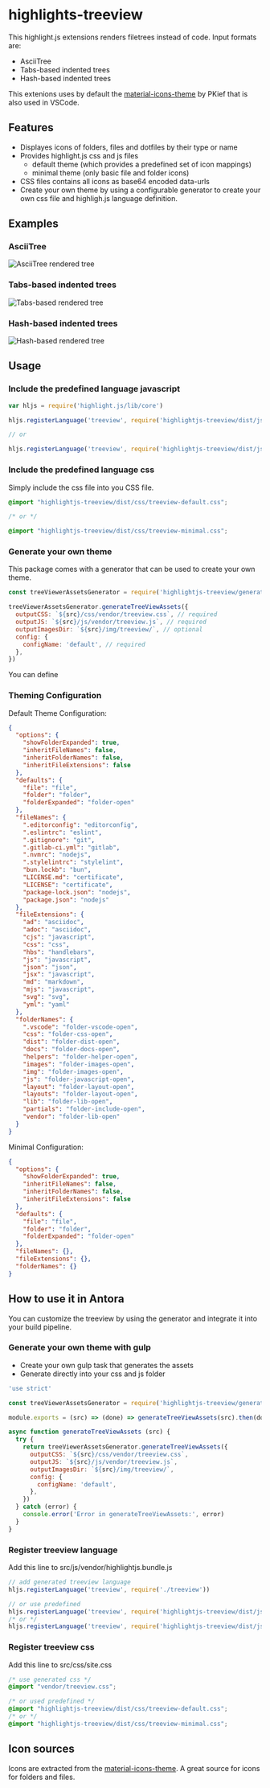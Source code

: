 # highlights-treeview

This highlight.js extensions renders filetrees instead of code. Input formats are:

* AsciiTree
* Tabs-based indented trees
* Hash-based indented trees

This extenions uses by default the [material-icons-theme](https://www.npmjs.com/package/material-icon-theme) by PKief that is also used in VSCode.

## Features

* Displayes icons of folders, files and dotfiles by their type or name
* Provides highlight.js css and js files
  * default theme (which provides a predefined set of icon mappings)
  * minimal theme (only basic file and folder icons)
* CSS files contains all icons as base64 encoded data-urls
* Create your own theme by using a configurable generator to create your own css file and highligh.js language definition.

## Examples

### AsciiTree

![AsciiTree rendered tree](docs/images/asciitree-highlightjs.png)

### Tabs-based indented trees

![Tabs-based rendered tree](docs/images/tabs-highlightjs.png)

### Hash-based indented trees

![Hash-based rendered tree](docs/images/hash-highlightjs.png)

## Usage

### Include the predefined language javascript

```javascript
var hljs = require('highlight.js/lib/core')

hljs.registerLanguage('treeview', require('highlightjs-treeview/dist/js/treeview-default'))

// or

hljs.registerLanguage('treeview', require('highlightjs-treeview/dist/js/treeview-minimal'))

```

### Include the predefined language css

Simply include the css file into you CSS file.

```css
@import "highlightjs-treeview/dist/css/treeview-default.css";

/* or */

@import "highlightjs-treeview/dist/css/treeview-minimal.css";
```

### Generate your own theme

This package comes with a generator that can be used to create your own theme.

```javascript
const treeViewerAssetsGenerator = require('highlightjs-treeview/generator')

treeViewerAssetsGenerator.generateTreeViewAssets({
  outputCSS: `${src}/css/vendor/treeview.css`, // required
  outputJS: `${src}/js/vendor/treeview.js`, // required
  outputImagesDir: `${src}/img/treeview/`, // optional
  config: {
    configName: 'default', // required
  },
})
```

You can define

### Theming Configuration

Default Theme Configuration:

```json
{
  "options": {
    "showFolderExpanded": true,
    "inheritFileNames": false,
    "inheritFolderNames": false,
    "inheritFileExtensions": false
  },
  "defaults": {
    "file": "file",
    "folder": "folder",
    "folderExpanded": "folder-open"
  },
  "fileNames": {
    ".editorconfig": "editorconfig",
    ".eslintrc": "eslint",
    ".gitignore": "git",
    ".gitlab-ci.yml": "gitlab",
    ".nvmrc": "nodejs",
    ".stylelintrc": "stylelint",
    "bun.lockb": "bun",
    "LICENSE.md": "certificate",
    "LICENSE": "certificate",
    "package-lock.json": "nodejs",
    "package.json": "nodejs"
  },
  "fileExtensions": {
    "ad": "asciidoc",
    "adoc": "asciidoc",
    "cjs": "javascript",
    "css": "css",
    "hbs": "handlebars",
    "js": "javascript",
    "json": "json",
    "jsx": "javascript",
    "md": "markdown",
    "mjs": "javascript",
    "svg": "svg",
    "yml": "yaml"
  },
  "folderNames": {
    ".vscode": "folder-vscode-open",
    "css": "folder-css-open",
    "dist": "folder-dist-open",
    "docs": "folder-docs-open",
    "helpers": "folder-helper-open",
    "images": "folder-images-open",
    "img": "folder-images-open",
    "js": "folder-javascript-open",
    "layout": "folder-layout-open",
    "layouts": "folder-layout-open",
    "lib": "folder-lib-open",
    "partials": "folder-include-open",
    "vendor": "folder-lib-open"
  }
}
```

Minimal Configuration:

```json
{
  "options": {
    "showFolderExpanded": true,
    "inheritFileNames": false,
    "inheritFolderNames": false,
    "inheritFileExtensions": false
  },
  "defaults": {
    "file": "file",
    "folder": "folder",
    "folderExpanded": "folder-open"
  },
  "fileNames": {},
  "fileExtensions": {},
  "folderNames": {}
}
```

## How to use it in Antora

You can customize the treeview by using the generator and integrate it into your build pipeline.

### Generate your own theme with gulp

* Create your own gulp task that generates the assets
* Generate directly into your css and js folder

```javascript
'use strict'

const treeViewerAssetsGenerator = require('highlightjs-treeview/generator')

module.exports = (src) => (done) => generateTreeViewAssets(src).then(done)

async function generateTreeViewAssets (src) {
  try {
    return treeViewerAssetsGenerator.generateTreeViewAssets({
      outputCSS: `${src}/css/vendor/treeview.css`,
      outputJS: `${src}/js/vendor/treeview.js`,
      outputImagesDir: `${src}/img/treeview/`,
      config: {
        configName: 'default',
      },
    })
  } catch (error) {
    console.error('Error in generateTreeViewAssets:', error)
  }
}
```

### Register treeview language

Add this line to src/js/vendor/highlightjs.bundle.js

```javascript
// add generated treeview language
hljs.registerLanguage('treeview', require('./treeview'))

// or use predefined
hljs.registerLanguage('treeview', require('highlightjs-treeview/dist/js/treeview-default'))
/* or */
hljs.registerLanguage('treeview', require('highlightjs-treeview/dist/js/treeview-minimal'))
```

### Register treeview css

Add this line to src/css/site.css

```css
/* use generated css */
@import "vendor/treeview.css";

/* or used predefined */
@import "highlightjs-treeview/dist/css/treeview-default.css";
/* or */
@import "highlightjs-treeview/dist/css/treeview-minimal.css";
```

## Icon sources

Icons are extracted from the [material-icons-theme](https://www.npmjs.com/package/material-icon-theme).
A great source for icons for folders and files.
